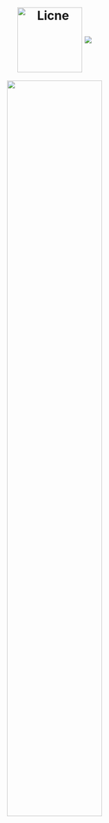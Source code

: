 <h1 align="center">
    <img align="center" src="https://count.getloli.com/get/@Licne?theme=moebooru" alt="Licne" width="150"/>
    <img align="center" src="https://capsule-render.vercel.app/api?type=Waving&color=timeGradient&onedark=onedark&text=Welcome!&desc=&descSize=20&descAlign=64&descAlignY=64&height=180"/>
</h1>
<p align="center">
<img width="66%" src="https://github-profile-trophy.vercel.app/?username=Licne&column=5&&row=1&margin-w=5&margin-h=5&theme=flat"/>
</p>
